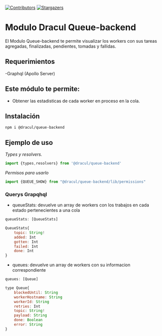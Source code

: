 [![Contributors][contributors-shield]][contributors-url]
[![Stargazers][stars-shield]][stars-url]
# Modulo Dracul Queue-backend 

El Modulo Queue-backend te permite visualizar los workers con sus tareas agregadas, finalizadas, pendientes, tomadas y fallidas. 

## Requerimientos
-Graphql (Apollo Server)

## Este módulo te permite:

- Obtener las estadisticas de cada worker en proceso en la cola.

## Instalación

```
npm i @dracul/queue-backend
```

## Ejemplo de uso

_Types y resolvers._

```js
import {types,resolvers} from '@dracul/queue-backend'
```

_Permisos para usarlo_

```js
import {QUEUE_SHOW} from "@dracul/queue-backend/lib/permissions"
```

### Querys Grapqhql

- queueStats: devuelve un array de workers con los trabajos en cada estado pertenecientes a una cola

```js
queueStats: [QueueStats]

QueueStats{
    topic: String!
    added: Int
    gotten: Int
    failed: Int
    done: Int
}
```

- queues: devuelve un array de workers con su informacion correspondiente 

```js
queues: [Queue]

type Queue{
    blockedUntil: String
    workerHostname: String
    workerId: String
    retries: Int
    topic: String!
    payload: String
    done: Boolean
    error: String
}
```


<!-- MARKDOWN LINKS & IMAGES -->
<!-- https://www.markdownguide.org/basic-syntax/#reference-style-links -->

[stars-shield]: https://img.shields.io/github/stars/draculjs/modular-framework.svg?style=flat-square
[stars-url]: https://github.com/draculjs/modular-framework/stargazers
[contributors-shield]: https://img.shields.io/github/contributors/draculjs/modular-framework.svg?style=flat-square
[contributors-url]: https://github.com/draculjs/modular-framework/graphs/contributors